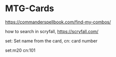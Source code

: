 # MTG-Cards

https://commanderspellbook.com/find-my-combos/

how to search in scryfall, https://scryfall.com/

set: Set name from the card,
cn: card number

set:m20 cn:101

